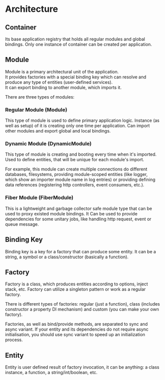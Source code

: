 # Architecture

## Container

Its base application registry that holds all regular modules and global bindings.
Only one instance of container can be created per application.

## Module

Module is a primary architectural unit of the application.  
It provides factories with a special binding key which can resolve and produce any
type of entities (user-defined services).  
It can export binding to another module, which imports it.

There are three types of modules:

### Regular Module (Module)

This type of module is used to define primary application logic.
Instance (as well as setup) of it is creating only one time per application.
Can import other modules and export global and local bindings.

### Dynamic Module (DynamicModule)

This type of module is creating and booting every time when it's imported.
Used to define entities, that will be unique for each module's import.

For example, this module can create multiple connections do different databases, filesystems,
providing module-scoped entities (like logger, which show an importer module name in log entries)
or providing defining data references (registering http controllers, event consumers, etc.).

### Fiber Module (FiberModule)

This is a lightweight and garbage collector safe module type that can be used to proxy existed module bindings.
It Can be used to provide dependencies for some unitary jobs, like handling http request, event or queue message.

## Binding Key

Binding key is a key for a factory that can produce some entity. It can be a string, a symbol
or a class/constructor (basically a function).

## Factory

Factory is a class, which produces entities according to options, inject stack, etc.
Factory can utilize a singleton pattern or work as a regular factory.

There is different types of factories: regular (just a function),
class (includes constructor a property DI mechanism) and custom (you can make your own factory).

Factories, as well as bind/provide methods, are separated to sync and async variant.
If your entity and its dependencies do not require async initialisation, you should use sync variant
to speed up an initialization process.

## Entity

Entity is user defined result of factory invocation, it can be anything:
a class instance, a function, a string/int/boolean, etc.
